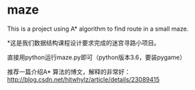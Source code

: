 # maze
This is a project using A* algorithm to find route in a small maze.

*这是我们数据结构课程设计要求完成的迷宫寻路小项目。

直接用python运行maze.py即可（python版本3.6，要装pygame）

推荐一篇介绍A* 算法的博文，解释的非常好：http://blog.csdn.net/hitwhylz/article/details/23089415
